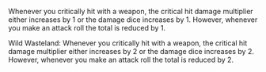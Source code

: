 Whenever you critically hit with a weapon, the critical hit damage multiplier either increases by 1 or the damage dice increases by 1. However, whenever you make an attack roll the total is reduced by 1. 

Wild Wasteland: Whenever you critically hit with a weapon, the critical hit damage multiplier either increases by 2 or the damage dice increases by 2. However, whenever you make an attack roll the total is reduced by 2.